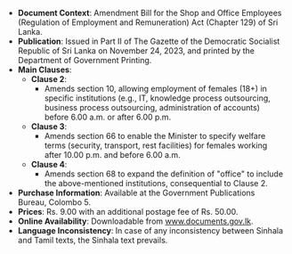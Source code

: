 - **Document Context**: Amendment Bill for the Shop and Office Employees (Regulation of Employment and Remuneration) Act (Chapter 129) of Sri Lanka.
- **Publication**: Issued in Part II of The Gazette of the Democratic Socialist Republic of Sri Lanka on November 24, 2023, and printed by the Department of Government Printing.
- **Main Clauses**:
  - **Clause 2**: 
    - Amends section 10, allowing employment of females (18+) in specific institutions (e.g., IT, knowledge process outsourcing, business process outsourcing, administration of accounts) before 6.00 a.m. or after 6.00 p.m.
  - **Clause 3**:
    - Amends section 66 to enable the Minister to specify welfare terms (security, transport, rest facilities) for females working after 10.00 p.m. and before 6.00 a.m.
  - **Clause 4**:
    - Amends section 68 to expand the definition of "office" to include the above-mentioned institutions, consequential to Clause 2.
- **Purchase Information**: Available at the Government Publications Bureau, Colombo 5.
- **Prices**: Rs. 9.00 with an additional postage fee of Rs. 50.00.
- **Online Availability**: Downloadable from www.documents.gov.lk.
- **Language Inconsistency**: In case of any inconsistency between Sinhala and Tamil texts, the Sinhala text prevails.